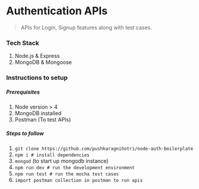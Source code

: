 # Authentication APIs

> APIs for Login, Signup features along with test cases.

### Tech Stack

1. Node.js & Express
2. MongoDB & Mongoose

### Instructions to setup

##### Prerequisites

1. Node version > 4
2. MongoDB installed
3. Postman (To test APIs)

##### Steps to follow

1. `git clone https://github.com/pushkaragnihotri/node-auth-boilerplate`
2. `npm i # install dependencies`
3. `mongod` (to start up mongodb instance)
4. `npm run dev # run the development environment`
5. `npm run test # run the mocha test cases`
6. `import postman collection in postman to run apis`
